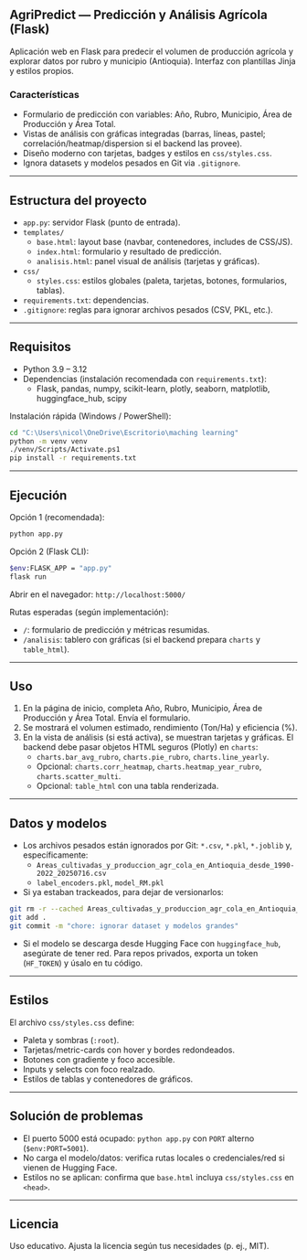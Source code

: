 ## AgriPredict — Predicción y Análisis Agrícola (Flask)

Aplicación web en Flask para predecir el volumen de producción agrícola y explorar datos por rubro y municipio (Antioquia). Interfaz con plantillas Jinja y estilos propios.

### Características
- Formulario de predicción con variables: Año, Rubro, Municipio, Área de Producción y Área Total.
- Vistas de análisis con gráficas integradas (barras, líneas, pastel; correlación/heatmap/dispersion si el backend las provee).
- Diseño moderno con tarjetas, badges y estilos en `css/styles.css`.
- Ignora datasets y modelos pesados en Git via `.gitignore`.

---

## Estructura del proyecto

- `app.py`: servidor Flask (punto de entrada).
- `templates/`
  - `base.html`: layout base (navbar, contenedores, includes de CSS/JS).
  - `index.html`: formulario y resultado de predicción.
  - `analisis.html`: panel visual de análisis (tarjetas y gráficas).
- `css/`
  - `styles.css`: estilos globales (paleta, tarjetas, botones, formularios, tablas).
- `requirements.txt`: dependencias.
- `.gitignore`: reglas para ignorar archivos pesados (CSV, PKL, etc.).

---

## Requisitos

- Python 3.9 – 3.12
- Dependencias (instalación recomendada con `requirements.txt`):
  - Flask, pandas, numpy, scikit-learn, plotly, seaborn, matplotlib, huggingface_hub, scipy

Instalación rápida (Windows / PowerShell):

```bash
cd "C:\Users\nicol\OneDrive\Escritorio\maching learning"
python -m venv venv
./venv/Scripts/Activate.ps1
pip install -r requirements.txt
```

---

## Ejecución

Opción 1 (recomendada):
```bash
python app.py
```

Opción 2 (Flask CLI):
```bash
$env:FLASK_APP = "app.py"
flask run
```

Abrir en el navegador: `http://localhost:5000/`

Rutas esperadas (según implementación):
- `/`: formulario de predicción y métricas resumidas.
- `/analisis`: tablero con gráficas (si el backend prepara `charts` y `table_html`).

---

## Uso

1) En la página de inicio, completa Año, Rubro, Municipio, Área de Producción y Área Total. Envía el formulario.
2) Se mostrará el volumen estimado, rendimiento (Ton/Ha) y eficiencia (%).
3) En la vista de análisis (si está activa), se muestran tarjetas y gráficas. El backend debe pasar objetos HTML seguros (Plotly) en `charts`:
   - `charts.bar_avg_rubro`, `charts.pie_rubro`, `charts.line_yearly`.
   - Opcional: `charts.corr_heatmap`, `charts.heatmap_year_rubro`, `charts.scatter_multi`.
   - Opcional: `table_html` con una tabla renderizada.

---

## Datos y modelos

- Los archivos pesados están ignorados por Git: `*.csv`, `*.pkl`, `*.joblib` y, específicamente:
  - `Areas_cultivadas_y_produccion_agr_cola_en_Antioquia_desde_1990-2022_20250716.csv`
  - `label_encoders.pkl`, `model_RM.pkl`
- Si ya estaban trackeados, para dejar de versionarlos:
```bash
git rm -r --cached Areas_cultivadas_y_produccion_agr_cola_en_Antioquia_desde_1990-2022_20250716.csv label_encoders.pkl model_RM.pkl
git add .
git commit -m "chore: ignorar dataset y modelos grandes"
```
- Si el modelo se descarga desde Hugging Face con `huggingface_hub`, asegúrate de tener red. Para repos privados, exporta un token (`HF_TOKEN`) y úsalo en tu código.

---

## Estilos

El archivo `css/styles.css` define:
- Paleta y sombras (`:root`).
- Tarjetas/metric-cards con hover y bordes redondeados.
- Botones con gradiente y foco accesible.
- Inputs y selects con foco realzado.
- Estilos de tablas y contenedores de gráficos.

---

## Solución de problemas

- El puerto 5000 está ocupado: `python app.py` con `PORT` alterno (`$env:PORT=5001`).
- No carga el modelo/datos: verifica rutas locales o credenciales/red si vienen de Hugging Face.
- Estilos no se aplican: confirma que `base.html` incluya `css/styles.css` en `<head>`.

---

## Licencia

Uso educativo. Ajusta la licencia según tus necesidades (p. ej., MIT).
